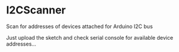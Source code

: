 # I2CScanner
Scan for addresses of devices attached for Arduino I2C bus

Just upload the sketch and check serial console for available device addresses...
